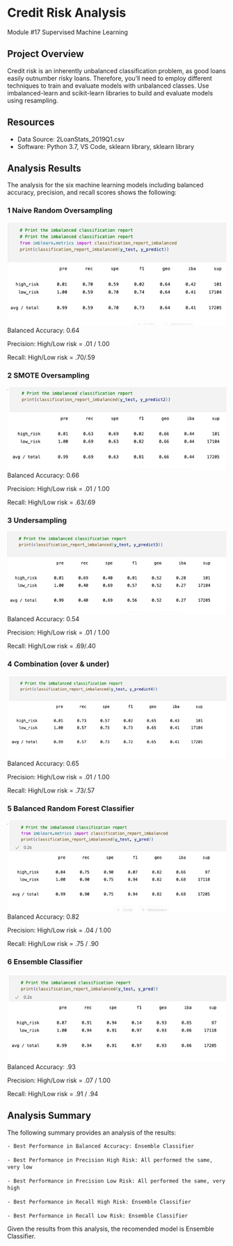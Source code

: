 # Credit Risk Analysis
Module #17 Supervised Machine Learning

## Project Overview
Credit risk is an inherently unbalanced classification problem, as good loans easily outnumber risky loans. Therefore, you’ll need to employ different techniques to train and evaluate models with unbalanced classes. Use imbalanced-learn and scikit-learn libraries to build and evaluate models using resampling.

## Resources
- Data Source: 2LoanStats_2019Q1.csv
- Software: Python 3.7, VS Code, sklearn library, sklearn library


## Analysis Results
The analysis for the six machine learning models including balanced accuracy, precision, and recall scores shows the following:

### 1 Naive Random Oversampling
![1](https://github.com/Jarney903/Credit_Risk_Analysis/blob/main/analysis/Fig_1.jpg)
<br>
Balanced Accuracy: 0.64

Precision: High/Low risk = .01 / 1.00

Recall: High/Low risk = .70/.59

### 2 SMOTE Oversampling
![2](https://github.com/Jarney903/Credit_Risk_Analysis/blob/main/analysis/Fig_2.jpg)
<br>
Balanced Accuracy: 0.66

Precision: High/Low risk = .01 / 1.00

Recall: High/Low risk = .63/.69

### 3 Undersampling
![3](https://github.com/Jarney903/Credit_Risk_Analysis/blob/main/analysis/Fig_3.jpg)
<br>
Balanced Accuracy: 0.54

Precision: High/Low risk = .01 / 1.00

Recall: High/Low risk = .69/.40

### 4 Combination (over & under)
![4](https://github.com/Jarney903/Credit_Risk_Analysis/blob/main/analysis/Fig_4.jpg)
<br>
Balanced Accuracy: 0.65

Precision: High/Low risk = .01 / 1.00

Recall: High/Low risk = .73/.57

### 5 Balanced Random Forest Classifier
![5](https://github.com/Jarney903/Credit_Risk_Analysis/blob/main/analysis/Fig_5.jpg)
<br>
Balanced Accuracy: 0.82

Precision: High/Low risk = .04 / 1.00

Recall: High/Low risk = .75 / .90

### 6 Ensemble Classifier
![6](https://github.com/Jarney903/Credit_Risk_Analysis/blob/main/analysis/Fig_6.jpg)
<br>
Balanced Accuracy: .93

Precision: High/Low risk = .07 / 1.00

Recall: High/Low risk = .91 / .94


## Analysis Summary
The following summary provides an analysis of the results:

    - Best Performance in Balanced Accuracy: Ensemble Classifier

    - Best Performance in Precision High Risk: All performed the same, very low

    - Best Performance in Precision Low Risk: All performed the same, very high

    - Best Performance in Recall High Risk: Ensemble Classifier
    
    - Best Performance in Recall Low Risk: Ensemble Classifier

Given the results from this analysis, the recomended model is Ensemble Classifier. 



    